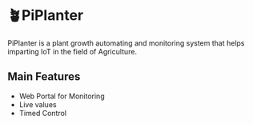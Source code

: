 # 🪴PiPlanter
PiPlanter is a plant growth automating and monitoring system that helps imparting IoT in the field of Agriculture.

## Main Features
* Web Portal for Monitoring
* Live values
* Timed Control
